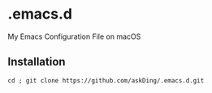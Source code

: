# .emacs.d
My Emacs Configuration File on macOS

## Installation
`cd ; git clone https://github.com/askDing/.emacs.d.git`
